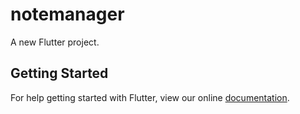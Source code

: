 # notemanager

A new Flutter project.

## Getting Started

For help getting started with Flutter, view our online
[documentation](https://flutter.io/).
